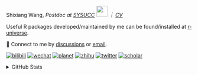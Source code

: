
<p>Shixiang Wang, <em>Postdoc at <a href="https://sysucc.org.cn/">SYSUCC</a> <img src="https://media.giphy.com/media/WUlplcMpOCEmTGBtBW/giphy.gif" width="30">  ｜ <a href="https://shixiangwang.github.io/cv-shixiang/">CV</a>
</em></p>

Useful R packages developed/maintained by me can be found/installed at [r-universe](https://shixiangwang.r-universe.dev/).

💬 Connect to me by
[discussions](https://github.com/ShixiangWang/self-study/discussions) or [email](mailto:shixiang1994wang@gmail.com). 

[![bilibili](https://img.shields.io/badge/王诗翔-B站-yellow)](https://space.bilibili.com/11553374) [![wechat](https://img.shields.io/badge/王诗翔-微信公众号-important)](https://shixiangwang.github.io/home/logo/qrcode.jpg) [![planet](https://img.shields.io/badge/王诗翔-知识星球-blueviolet)](https://t.zsxq.com/rBqbIei)  [![zhihu](https://img.shields.io/badge/王诗翔-知乎-blue)](https://www.zhihu.com/people/shixiangwang) [![twitter](https://img.shields.io/badge/WangShxiang-twitter-ff69b4)](https://twitter.com/WangShxiang) [![scholar](https://img.shields.io/badge/ShixiangWang-Scholar-00ffff)](https://scholar.google.com/citations?user=FvNp0NkAAAAJ) 

<details>
 
<summary>GitHub Stats</summary>


<!--START_SECTION:waka-->
**🐱 My GitHub Data** 

> 📦 4.5 MB Used in GitHub's Storage 
 > 
> 🏆 226 Contributions in the Year 2024
 > 
> 🚫 Not Opted to Hire
 > 
> 📜 91 Public Repositories 
 > 
> 🔑 28 Private Repositories 
 > 
**I'm an Early 🐤** 

```text
🌞 Morning                2413 commits        ████░░░░░░░░░░░░░░░░░░░░░   16.50 % 
🌆 Daytime                5882 commits        ██████████░░░░░░░░░░░░░░░   40.23 % 
🌃 Evening                5303 commits        █████████░░░░░░░░░░░░░░░░   36.27 % 
🌙 Night                  1023 commits        ██░░░░░░░░░░░░░░░░░░░░░░░   07.00 % 
```
📅 **I'm Most Productive on Wednesday** 

```text
Monday                   2244 commits        ████░░░░░░░░░░░░░░░░░░░░░   15.35 % 
Tuesday                  2541 commits        ████░░░░░░░░░░░░░░░░░░░░░   17.38 % 
Wednesday                2598 commits        ████░░░░░░░░░░░░░░░░░░░░░   17.77 % 
Thursday                 2261 commits        ████░░░░░░░░░░░░░░░░░░░░░   15.46 % 
Friday                   2357 commits        ████░░░░░░░░░░░░░░░░░░░░░   16.12 % 
Saturday                 1126 commits        ██░░░░░░░░░░░░░░░░░░░░░░░   07.70 % 
Sunday                   1494 commits        ███░░░░░░░░░░░░░░░░░░░░░░   10.22 % 
```


**I Mostly Code in R** 

```text
R                        82 repos            █████████████░░░░░░░░░░░░   51.90 % 
Shell                    11 repos            ██░░░░░░░░░░░░░░░░░░░░░░░   06.96 % 
JavaScript               8 repos             █░░░░░░░░░░░░░░░░░░░░░░░░   05.06 % 
Jupyter Notebook         5 repos             █░░░░░░░░░░░░░░░░░░░░░░░░   03.16 % 
Rust                     4 repos             █░░░░░░░░░░░░░░░░░░░░░░░░   02.53 % 
```




 Last Updated on 12/02/2024 18:46:45 UTC
<!--END_SECTION:waka-->

> These Readme stats are generated using github action [awesome-readme-stats](https://github.com/anmol098/waka-readme-stats)

-----

**NOTE: Top languages does not indicate my skill level or anything like that. It is just a metric of which languages have been hosted by me on GitHub based on the usage across repositories.**

</details>
